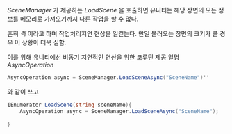
*SceneManager* 가 제공하는 *LoadScene* 을 호출하면 유니티는 해당 장면의 모든 정보를 메모리로 가져오기까지 다른 작업을 할 수 없다.

흔히 *렉* 이라고 하며 작업처리지연 현상을 일컫는다. 만일 불러오는 장면의 크기가 클 경우 이 상황이 더욱 심함. 

이를 위해 유니티에선 비동기 지연적인 연산을 위한 코루틴 제공 일명 *AsyncOperation*

```c#
AsyncOperation async = SceneManager.LoadSceneAsync("SceneName")''
```
와 같이 쓰고

```c#
IEnumerator LoadScene(string sceneName){
	AsyncOperation async = SceneManager.LoadSceneAsync("SceneName");
	
}
```